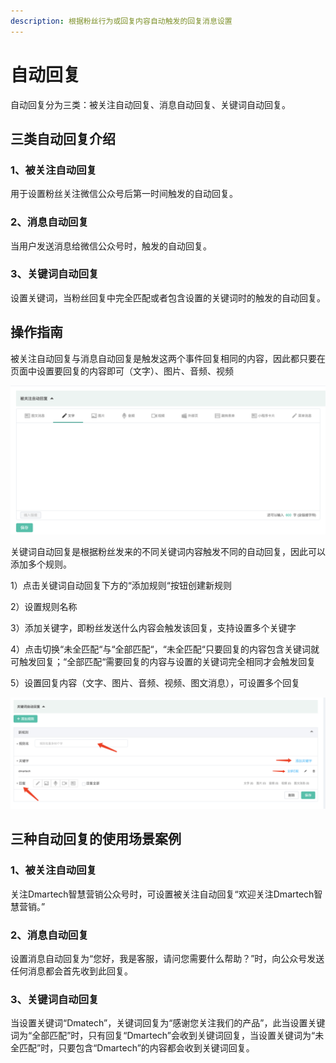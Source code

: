 ```yaml
---
description: 根据粉丝行为或回复内容自动触发的回复消息设置
---
```


# 自动回复

自动回复分为三类：被关注自动回复、消息自动回复、关键词自动回复。

## 三类自动回复介绍

### **1、被关注自动回复**

用于设置粉丝关注微信公众号后第一时间触发的自动回复。

### **2、消息自动回复**

当用户发送消息给微信公众号时，触发的自动回复。

### 3、关键词自动回复

设置关键词，当粉丝回复中完全匹配或者包含设置的关键词时的触发的自动回复。

## 操作指南

被关注自动回复与消息自动回复是触发这两个事件回复相同的内容，因此都只要在页面中设置要回复的内容即可（文字）、图片、音频、视频

![](../.gitbook/assets/image%20%28608%29.png)

关键词自动回复是根据粉丝发来的不同关键词内容触发不同的自动回复，因此可以添加多个规则。

1）点击关键词自动回复下方的“添加规则“按钮创建新规则

2）设置规则名称

3）添加关键字，即粉丝发送什么内容会触发该回复，支持设置多个关键字

4）点击切换“未全匹配“与“全部匹配“，“未全匹配“只要回复的内容包含关键词就可触发回复；“全部匹配“需要回复的内容与设置的关键词完全相同才会触发回复

5）设置回复内容（文字、图片、音频、视频、图文消息），可设置多个回复

![&#x5173;&#x952E;&#x8BCD;&#x81EA;&#x52A8;&#x56DE;&#x590D;](../.gitbook/assets/image%20%28238%29.png)

## 三种自动回复的使用场景案例

### 1、被关注自动回复

关注Dmartech智慧营销公众号时，可设置被关注自动回复“欢迎关注Dmartech智慧营销。”

### 2、消息自动回复

设置消息自动回复为“您好，我是客服，请问您需要什么帮助？”时，向公众号发送任何消息都会首先收到此回复。

### 3、关键词自动回复

当设置关键词“Dmatech”，关键词回复为“感谢您关注我们的产品”，此当设置关键词为“全部匹配”时，只有回复“Dmartech”会收到关键词回复，当设置关键词为“未全匹配”时，只要包含“Dmartech”的内容都会收到关键词回复。





